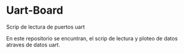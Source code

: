 # Uart-Board
Scrip de lectura de puertos uart 

En este repositorio se encuntran, el scrip de lectura y ploteo de datos atraves de datos uart. 
